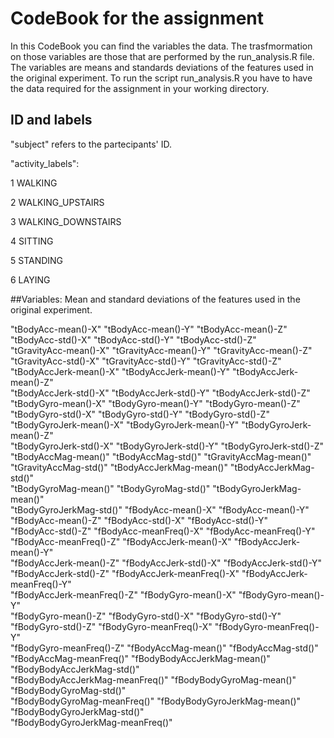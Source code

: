 # CodeBook for the assignment
In this CodeBook you can find the variables the data. The trasfmormation on those variables are those that are performed by the run_analysis.R file.
The variables are means and standards deviations of the features used in the original experiment.
To run the script run_analysis.R you have to have the data required for the assignment in your working directory.

## ID and labels
"subject" refers to the partecipants' ID.

"activity_labels": 

1 WALKING

2 WALKING_UPSTAIRS

3 WALKING_DOWNSTAIRS

4 SITTING

5 STANDING

6 LAYING


##Variables: Mean and standard deviations of the features used in the original experiment.

"tBodyAcc-mean()-X"               "tBodyAcc-mean()-Y"               "tBodyAcc-mean()-Z"              
"tBodyAcc-std()-X"                "tBodyAcc-std()-Y"                "tBodyAcc-std()-Z"               
"tGravityAcc-mean()-X"            "tGravityAcc-mean()-Y"            "tGravityAcc-mean()-Z"           
"tGravityAcc-std()-X"             "tGravityAcc-std()-Y"             "tGravityAcc-std()-Z"            
"tBodyAccJerk-mean()-X"           "tBodyAccJerk-mean()-Y"           "tBodyAccJerk-mean()-Z"          
"tBodyAccJerk-std()-X"            "tBodyAccJerk-std()-Y"            "tBodyAccJerk-std()-Z"           
"tBodyGyro-mean()-X"              "tBodyGyro-mean()-Y"              "tBodyGyro-mean()-Z"             
"tBodyGyro-std()-X"               "tBodyGyro-std()-Y"               "tBodyGyro-std()-Z"              
"tBodyGyroJerk-mean()-X"          "tBodyGyroJerk-mean()-Y"          "tBodyGyroJerk-mean()-Z"         
"tBodyGyroJerk-std()-X"           "tBodyGyroJerk-std()-Y"           "tBodyGyroJerk-std()-Z"          
"tBodyAccMag-mean()"              "tBodyAccMag-std()"               "tGravityAccMag-mean()"          
"tGravityAccMag-std()"            "tBodyAccJerkMag-mean()"          "tBodyAccJerkMag-std()"          
"tBodyGyroMag-mean()"             "tBodyGyroMag-std()"              "tBodyGyroJerkMag-mean()"        
"tBodyGyroJerkMag-std()"          "fBodyAcc-mean()-X"               "fBodyAcc-mean()-Y"              
"fBodyAcc-mean()-Z"               "fBodyAcc-std()-X"                "fBodyAcc-std()-Y"               
"fBodyAcc-std()-Z"                "fBodyAcc-meanFreq()-X"           "fBodyAcc-meanFreq()-Y"          
"fBodyAcc-meanFreq()-Z"           "fBodyAccJerk-mean()-X"           "fBodyAccJerk-mean()-Y"          
"fBodyAccJerk-mean()-Z"           "fBodyAccJerk-std()-X"            "fBodyAccJerk-std()-Y"           
"fBodyAccJerk-std()-Z"            "fBodyAccJerk-meanFreq()-X"       "fBodyAccJerk-meanFreq()-Y"      
"fBodyAccJerk-meanFreq()-Z"       "fBodyGyro-mean()-X"              "fBodyGyro-mean()-Y"             
"fBodyGyro-mean()-Z"              "fBodyGyro-std()-X"               "fBodyGyro-std()-Y"              
"fBodyGyro-std()-Z"               "fBodyGyro-meanFreq()-X"          "fBodyGyro-meanFreq()-Y"         
"fBodyGyro-meanFreq()-Z"          "fBodyAccMag-mean()"              "fBodyAccMag-std()"              
"fBodyAccMag-meanFreq()"          "fBodyBodyAccJerkMag-mean()"      "fBodyBodyAccJerkMag-std()"      
"fBodyBodyAccJerkMag-meanFreq()"  "fBodyBodyGyroMag-mean()"         "fBodyBodyGyroMag-std()"         
"fBodyBodyGyroMag-meanFreq()"     "fBodyBodyGyroJerkMag-mean()"     "fBodyBodyGyroJerkMag-std()"     
"fBodyBodyGyroJerkMag-meanFreq()"





